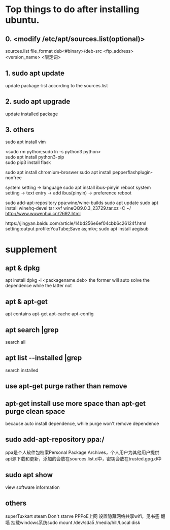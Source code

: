 # Top things to do after installing ubuntu.

## 0. <modify /etc/apt/sources.list(optional)>

sources.list file_format
deb<#binary>/deb-src <ftp_address> <version_name> <限定词>

## 1. sudo apt update

update package-list according to the sources.list

## 2. sudo apt upgrade

update installed package

## 3. others

sudo apt install vim<or vim-gnome>

<sudo rm python;sudo ln -s python3 python>  
sudo apt install python3-pip  
sudo pip3 install flask  

sudo apt install chromium-broswer
<install extension vimium for chromium>
sudo apt install pepperflashplugin-nonfree

system setting -> language
sudo apt install ibus-pinyin
reboot
system setting -> text entry -> add ibus(pinyin) -> preference
reboot

sudo add-apt-repository ppa:wine/wine-builds
sudo apt update
sudo apt install winehq-devel
tar xvf wineQQ9.0.3_23729.tar.xz -C ~/
<chinease messy code>http://www.wuwenhui.cn/2692.html

<software>
<simplescreenrecorder>https://jingyan.baidu.com/article/14bd256e6ef04cbb6c26124f.html
setting:output profile:YouTube;Save as;mkv;
sudo apt install aegisub

# supplement

## apt & dpkg

apt install <packagename>
dpkg -i <packagename.deb>
the former will auto solve the dependence while the latter not

## apt & apt-get

apt contains apt-get apt-cache apt-config

## apt search <packagename> |grep <packagename>

search all

## apt list --installed |grep <packagename>

search installed

## use apt-get purge rather than remove

## apt-get install use more space than apt-get purge clean space

because auto install dependence, while purge won't remove dependence

## sudo add-apt-repository ppa:<user>/<ppa-name>

ppa是个人软件包档案Personal Package Archives，个人用户为其他用户提供apt源下载和更新，添加的会放在sources.list.d中，密钥会放在trusted.gpg.d中

## sudo apt show

view software information


## others

superTuxkart
steam Don't starve
PPPoE上网 设置隐藏网络共享wifi，见书签
翻墙
挂载windows系统sudo mount /dev/sda5 /media/hill/Local disk
